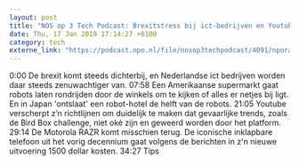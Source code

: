 ```yaml
---
layout: post
title: "NOS op 3 Tech Podcast: Brexitstress bij ict-bedrijven en Youtube vs Bird Box challenge"
date: Thu, 17 Jan 2019 17:14:27 +0100
category: tech
externe_link: "https://podcast.npo.nl/file/nosop3techpodcast/4091/nporadio1_nosop3techpodcast_20190117_nos-op-3-tech-podcast-brexitstress-bij-ict-bedrijven-en-youtube-vs-bird-box-challenge.mp3"
---
```


0:00 De brexit komt steeds dichterbij, en Nederlandse ict bedrijven worden daar steeds zenuwachtiger van.
07:58 Een Amerikaanse supermarkt gaat robots laten rondrijden door de winkels om te kijken of alles er netjes bij ligt. En in Japan 'ontslaat' een robot-hotel de helft van de robots.
21:05 Youtube verscherpt z’n richtlijnen om duidelijk te maken dat gevaarlijke trends, zoals de Bird Box challenge, niet oké zijn en geweerd worden door het platform.
29:14 De Motorola RAZR komt misschien terug. De iconische inklapbare telefoon uit het vorig decennium gaat volgens de berichten in z'n nieuwe uitvoering 1500 dollar kosten.
34:27 Tips<img src="http://feeds.feedburner.com/~r/nosop3-tech-podcast/~4/pGDBnLGrEWM" height="1" width="1" alt=""/>
